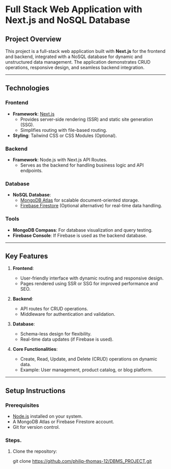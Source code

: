 # Full Stack Web Application with Next.js and NoSQL Database

## **Project Overview**
This project is a full-stack web application built with **Next.js** for the frontend and backend, integrated with a NoSQL database for dynamic and unstructured data management. The application demonstrates CRUD operations, responsive design, and seamless backend integration.

---

## **Technologies**

### **Frontend**
- **Framework**: [Next.js](https://nextjs.org/)  
  - Provides server-side rendering (SSR) and static site generation (SSG).  
  - Simplifies routing with file-based routing.  
- **Styling**: Tailwind CSS or CSS Modules (Optional).  

### **Backend**
- **Framework**: Node.js with Next.js API Routes.  
  - Serves as the backend for handling business logic and API endpoints.

### **Database**
- **NoSQL Database**:  
  - [MongoDB Atlas](https://www.mongodb.com/cloud/atlas) for scalable document-oriented storage.  
  - [Firebase Firestore](https://firebase.google.com/products/firestore) (Optional alternative) for real-time data handling.  

### **Tools**
- **MongoDB Compass**: For database visualization and query testing.  
- **Firebase Console**: If Firebase is used as the backend database.  

---

## **Key Features**
1. **Frontend**:
   - User-friendly interface with dynamic routing and responsive design.
   - Pages rendered using SSR or SSG for improved performance and SEO.
   
2. **Backend**:
   - API routes for CRUD operations.
   - Middleware for authentication and validation.

3. **Database**:
   - Schema-less design for flexibility.
   - Real-time data updates (if Firebase is used).

4. **Core Functionalities**:
   - Create, Read, Update, and Delete (CRUD) operations on dynamic data.
   - Example: User management, product catalog, or blog platform.

---

## **Setup Instructions**

### Prerequisites
- [Node.js](https://nodejs.org/en/download/) installed on your system.
- A MongoDB Atlas or Firebase Firestore account.
- Git for version control.

### Steps.
1. Clone the repository:
   
   git clone https://github.com/philip-thomas-12/DBMS_PROJECT.git
